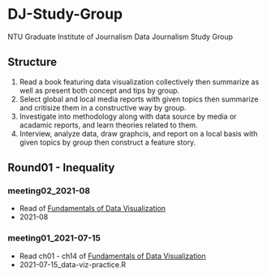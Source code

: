# DJ-Study-Group
NTU Graduate Institute of Journalism Data Journalism Study Group

## Structure
1. Read a book featuring data visualization collectively then summarize as well as present both concept and tips by group.
2. Select global and local media reports with given topics then summarize and critisize them in a constructive way by group.
3. Investigate into methodology along with data source by media or acadamic reports, and learn theories related to them.
4. Interview, analyze data, draw graphcis, and report on a local basis with given topics by group then construct a feature story.

## Round01 - Inequality
### meeting02_2021-08
* Read  of [Fundamentals of Data Visualization](https://clauswilke.com/dataviz/)
* 2021-08
### meeting01_2021-07-15
* Read ch01 - ch14 of [Fundamentals of Data Visualization](https://clauswilke.com/dataviz/)
* 2021-07-15_data-viz-practice.R

